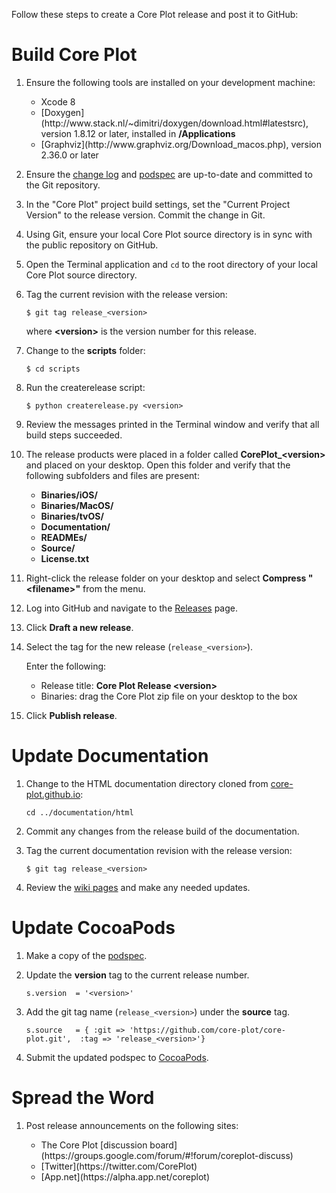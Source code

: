 Follow these steps to create a Core Plot release and post it to GitHub:

# Build Core Plot

1. Ensure the following tools are installed on your development machine:

    <ul>
        <li>Xcode 8</li>
        <li>[Doxygen](http://www.stack.nl/~dimitri/doxygen/download.html#latestsrc), version 1.8.12 or later, installed in <strong>/Applications</strong></li>
        <li>[Graphviz](http://www.graphviz.org/Download_macos.php), version 2.36.0 or later</li>
    </ul>

2. Ensure the [change log](https://github.com/core-plot/core-plot/blob/master/documentation/changelog.markdown) and [podspec](https://github.com/core-plot/core-plot/blob/master/CorePlot.podspec) are up-to-date and committed to the Git repository.

3. In the "Core Plot" project build settings, set the "Current Project Version" to the release version. Commit the change in Git.

4. Using Git, ensure your local Core Plot source directory is in sync with the public repository on GitHub.

5. Open the Terminal application and `cd` to the root directory of your local Core Plot source directory.

6. Tag the current revision with the release version:

    `$ git tag release_<version>`
    
    where **&lt;version&gt;** is the version number for this release.

7. Change to the **scripts** folder:

    `$ cd scripts`

8. Run the createrelease script:

    `$ python createrelease.py <version>`

9. Review the messages printed in the Terminal window and verify that all build steps succeeded.

10. The release products were placed in a folder called **CorePlot_&lt;version&gt;** and placed on your desktop. Open this folder and verify that the following subfolders and files are present:

    <ul>
        <li><strong>Binaries/iOS/</strong></li>
        <li><strong>Binaries/MacOS/</strong></li>
        <li><strong>Binaries/tvOS/</strong></li>
        <li><strong>Documentation/</strong></li>
        <li><strong>READMEs/</strong></li>
        <li><strong>Source/</strong></li>
        <li><strong>License.txt</strong></li>
    </ul>

11. Right-click the release folder on your desktop and select **Compress "&lt;filename&gt;"** from the menu.

12. Log into GitHub and navigate to the [Releases](https://github.com/core-plot/core-plot/releases) page.

13. Click **Draft a new release**.

14. Select the tag for the new release (`release_<version>`).

    Enter the following:

    <ul>
        <li>Release title: <strong>Core Plot Release &lt;version&gt;</strong></li>
        <li>Binaries: drag the Core Plot zip file on your desktop to the box</li>
    </ul>
    
15. Click **Publish release**.

# Update Documentation

1. Change to the HTML documentation directory cloned from [core-plot.github.io](https://github.com/core-plot/core-plot.github.io):

    `cd ../documentation/html`

2. Commit any changes from the release build of the documentation.

3. Tag the current documentation revision with the release version:

    `$ git tag release_<version>`
    
4. Review the [wiki pages](https://github.com/core-plot/core-plot/wiki) and make any needed updates.

# Update CocoaPods

1. Make a copy of the [podspec](https://github.com/core-plot/core-plot/blob/master/CorePlot.podspec).

2. Update the **version** tag to the current release number.

    `s.version  = '<version>'`

3. Add the git tag name (`release_<version>`) under the **source** tag.

    `s.source   = { :git => 'https://github.com/core-plot/core-plot.git', 
                    :tag => 'release_<version>'}`

4. Submit the updated podspec to [CocoaPods](https://github.com/CocoaPods/CocoaPods).

# Spread the Word

1. Post release announcements on the following sites:

    <ul>
        <li>The Core Plot [discussion board](https://groups.google.com/forum/#!forum/coreplot-discuss)</li>
        <li>[Twitter](https://twitter.com/CorePlot)</li>
        <li>[App.net](https://alpha.app.net/coreplot)</li>
    </ul>
